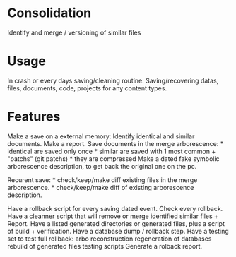 # Consolidation
Identify and merge / versioning of similar files

Usage
=====
In crash or every days saving/cleaning routine:
   Saving/recovering datas, files, documents, code, projects for any content types.
   
Features
========
Make a save on a external memory: 
   Identify identical and similar documents. 
   Make a report.
   Save documents in the merge arborescence:
      * identical are saved only once
      * similar are saved with 1 most common + "patchs" (git patchs)
      * they are compressed
   Make a dated fake symbolic arborescence description, to get back the original one on the pc.
   
   Recurent save: 
      * check/keep/make diff existing files in the merge arborescence. 
      * check/keep/make diff of existing arborescence description. 
   
   Have a rollback script for every saving dated event.
   Check every rollback.
   Have a cleanner script that will remove or merge identified similar files + Report.
   Have a listed generated directories or generated files, plus a script of build + verification.
   Have a database dump / rollback step.
   Have a testing set to test full rollback:
        arbo reconstruction
        regeneration of databases
        rebuild of generated files
        testing scripts
   Generate a rolback report.
